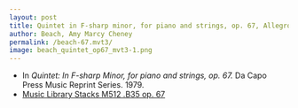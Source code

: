 ```yaml
---
layout: post
title: Quintet in F-sharp minor, for piano and strings, op. 67, Allegro agitato
author: Beach, Amy Marcy Cheney
permalink: /beach-67.mvt3/
image: beach_quintet_op67_mvt3-1.png
---
```


- In *Quintet: In F-sharp Minor, for piano and strings, op. 67.* Da Capo Press Music Reprint Series. 1979.
- <a href="https://tufts-primo.hosted.exlibrisgroup.com/permalink/f/14dinuo/01TUN_ALMA2183367040003851" target="_blank">Music Library Stacks M512 .B35 op. 67</a>

